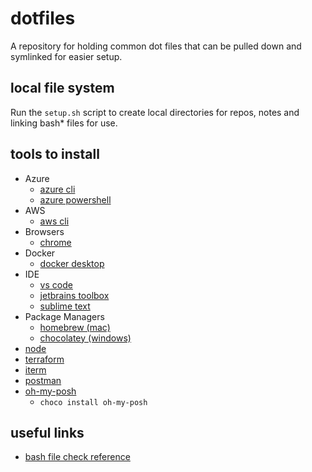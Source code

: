# dotfiles

A repository for holding common dot files that can be pulled down and symlinked for easier setup.

## local file system

Run the `setup.sh` script to create local directories for repos, notes and linking bash* files for use.

## tools to install

- Azure
  - [azure cli](https://docs.microsoft.com/en-us/cli/azure/install-azure-cli)
  - [azure powershell](https://docs.microsoft.com/en-us/powershell/azure/install-az-ps?view=azps-5.7.0)
- AWS
  - [aws cli](https://docs.aws.amazon.com/cli/latest/userguide/install-cliv2.html)
- Browsers
  - [chrome](https://www.google.com/chrome/)
- Docker
  - [docker desktop](https://www.docker.com/products/docker-desktop)
- IDE
  - [vs code](https://code.visualstudio.com/download)
  - [jetbrains toolbox](https://www.jetbrains.com/toolbox-app/)
  - [sublime text](https://www.sublimetext.com/3)
- Package Managers  
  - [homebrew (mac)](https://brew.sh/)
  - [chocolatey (windows)](https://chocolatey.org/install)
- [node](https://nodejs.org/en/download/)
- [terraform](https://www.terraform.io/downloads.html)
- [iterm](https://iterm2.com/downloads.html)
- [postman](https://www.postman.com/downloads/)
- [oh-my-posh](https://ohmyposh.dev/)
  - `choco install oh-my-posh`


## useful links

- [bash file check reference](https://linuxize.com/post/bash-check-if-file-exists/)
